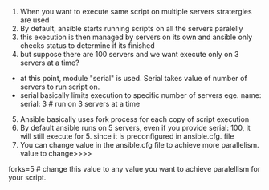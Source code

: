 
1. When you want to execute same script on multiple servers stratergies are used
2. By default, ansible starts running scripts on all the servers paralelly
3. this execution is then managed by servers on its own and ansible only checks status to determine if its finished
4. but suppose there are 100 servers and we want execute only on 3 servers at a time?
- at this point, module "serial" is used. Serial takes value of number of servers to run script on.
- serial basically limits execution to specific number of servers
ege.
name:
serial: 3 # run on 3 servers at a time

5. Ansible basically uses fork process for each copy of script execution
6. By default ansible runs on 5 servers, even if you provide serial: 100, it will still execute for 5. since it is preconfigured in ansible.cfg. file
7. You can change value in the ansible.cfg file to achieve more parallelism.
value to change>>>>

forks=5 # change this value to any value you want to achieve paralellism for your script.
